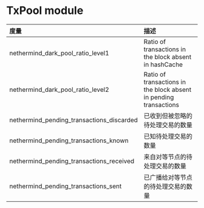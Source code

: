 # TxPool module

| 度量 | 描述 |
| :--- | :--- |
| nethermind\_dark\_pool\_ratio\_level1 | Ratio of transactions in the block absent in hashCache |
| nethermind\_dark\_pool\_ratio\_level2 | Ratio of transactions in the block absent in pending transactions |
| nethermind\_pending\_transactions\_discarded | 已收到但被忽略的待处理交易的数量 |
| nethermind\_pending\_transactions\_known | 已知待处理交易的数量 |
| nethermind\_pending\_transactions\_received | 来自对等节点的待处理交易的数量 |
| nethermind\_pending\_transactions\_sent | 已广播给对等节点的待处理交易的数量 |

